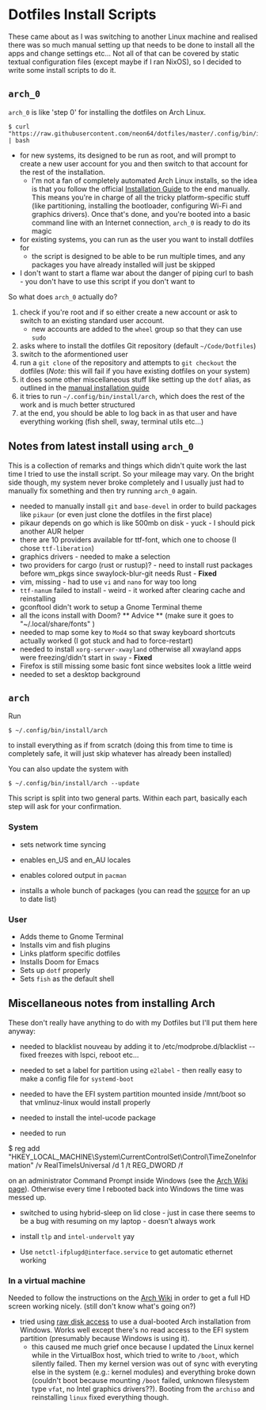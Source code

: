# Dotfiles Install Scripts

These came about as I was switching to another Linux machine and realised there was so much manual setting up that needs to be done to install all the apps and change settings etc... Not all of that can be covered by static textual configuration files (except maybe if I ran NixOS), so I decided to write some install scripts to do it.

## `arch_0`

`arch_0` is like 'step 0' for installing the dotfiles on Arch Linux.

    $ curl "https://raw.githubusercontent.com/neon64/dotfiles/master/.config/bin/install/arch_0" | bash

- for new systems, its designed to be run as root, and will prompt to create a new user account for you and then switch to that account for the rest of the installation.
    - I'm not a fan of completely automated Arch Linux installs, so the idea is that you follow the official [Installation Guide](https://wiki.archlinux.org/index.php/installation_guide) to the end manually. This means you're in charge of all the tricky platform-specific stuff (like partitioning, installing the bootloader, configuring Wi-Fi and graphics drivers). Once that's done, and you're booted into a basic command line with an Internet connection, `arch_0` is ready to do its magic
- for existing systems, you can run as the user you want to install dotfiles for
    - the script is designed to be able to be run multiple times, and any packages you have already installed will just be skipped
- I don't want to start a flame war about the danger of piping curl to bash - you don't have to use this script if you don't want to

So what does `arch_0` actually do?

1. check if you're root and if so either create a new account or ask to switch to an existing standard user account.
    - new accounts are added to the `wheel` group so that they can use `sudo`
2. asks where to install the dotfiles Git repository (default `~/Code/Dotfiles`)
3. switch to the aformentioned user
4. run a `git clone` of the repository and attempts to `git checkout` the dotfiles (*Note:* this will fail if you have existing dotfiles on your system)
5. it does some other miscellaneous stuff like setting up the `dotf` alias, as outlined in the [manual installation guide](https://github.com/neon64/dotfiles/blob/master/.config/README.md#manual-installation)
6. it tries to run `~/.config/bin/install/arch`, which does the rest of the work and is much better structured
7. at the end, you should be able to log back in as that user and have everything working (fish shell, sway, terminal utils etc...)

## Notes from latest install using `arch_0`

This is a collection of remarks and things which didn't quite work the last time I tried to use the install script. So your mileage may vary. On the bright side though, my system never broke completely and I usually just had to manually fix something and then try running `arch_0` again.

- needed to manually install `git` and `base-devel` in order to build packages like `pikaur` (or even just clone the dotfiles in the first place)
- pikaur depends on go which is like 500mb on disk - yuck - I should pick another AUR helper
- there are 10 providers available for ttf-font, which one to choose (I chose `ttf-liberation`)
- graphics drivers - needed to make a selection
- two providers for cargo (rust or rustup)? - need to install rust packages before wm_pkgs since swaylock-blur-git needs Rust - **Fixed**
- vim, missing - had to use `vi` and `nano` for way too long
- `ttf-nanum` failed to install - weird - it worked after clearing cache and reinstalling
- gconftool didn't work to setup a Gnome Terminal theme
- all the icons install with Doom? ** Advice ** (make sure it goes to "~/.local/share/fonts" )
- needed to map some key to `Mod4` so that sway keyboard shortcuts actually worked (I got stuck and had to force-restart)
- needed to install `xorg-server-xwayland` otherwise all xwayland apps were freezing/didn't start in `sway` - **Fixed**
- Firefox is still missing some basic font since websites look a little weird
- needed to set a desktop background

## `arch`

Run

    $ ~/.config/bin/install/arch

to install everything as if from scratch (doing this from time to time is completely safe, it will just skip whatever has already been installed)

You can also update the system with

    $ ~/.config/bin/install/arch --update

This script is split into two general parts. Within each part, basically each
step will ask for your confirmation.

### System

- sets network time syncing
- enables en_US and en_AU locales
- enables colored output in `pacman`

- installs a whole bunch of packages (you can read the
  [source](https://github.com/neon64/dotfiles/blob/master/.config/bin/install/arch)
  for an up to date list)

### User

- Adds theme to Gnome Terminal
- Installs vim and fish plugins
- Links platform specific dotfiles
- Installs Doom for Emacs
- Sets up `dotf` properly
- Sets `fish` as the default shell

## Miscellaneous notes from installing Arch

These don't really have anything to do with my Dotfiles but I'll put them here anyway:

- needed to blacklist nouveau by adding it to /etc/modprobe.d/blacklist -- fixed
  freezes with lspci, reboot etc...
- needed to set a label for partition using `e2label` - then really easy to make
  a config file for `systemd-boot`
- needed to have the EFI system partition mounted inside /mnt/boot so that
  vmlinuz-linux would install properly
- needed to install the intel-ucode package

- needed to run

$ reg add "HKEY_LOCAL_MACHINE\System\CurrentControlSet\Control\TimeZoneInformation" /v RealTimeIsUniversal /d 1 /t REG_DWORD /f

 on an administrator Command Prompt inside Windows (see the [Arch Wiki
 page](https://wiki.archlinux.org/index.php/System_time)). Otherwise every time
 I rebooted back into Windows the time was messed up.

- switched to using hybrid-sleep on lid close - just in case there seems to be a
 bug with resuming on my laptop - doesn't always work
- install `tlp` and `intel-undervolt` yay

- Use `netctl-ifplugd@interface.service` to get automatic ethernet working

 ### In a virtual machine

Needed to follow the instructions on the [Arch Wiki](https://wiki.archlinux.org/index.php/VirtualBox#Set_optimal_framebuffer_resolution) in order to get a full HD screen working nicely. (still don't know what's going on?)

- tried using [raw disk access](https://www.virtualbox.org/manual/ch09.html#rawdisk) to use a dual-booted Arch installation from Windows. Works well except there's no read access to the EFI system partition (presumably because Windows is using it).
    - this caused me much grief once because I updated the Linux kernel while in the VirtualBox host, which tried to write to `/boot`, which silently failed. Then my kernel version was out of sync with everyting else in the system (e.g.: kernel modules) and everything broke down (couldn't boot because mounting `/boot` failed, unknown filesystem type `vfat`, no Intel graphics drivers??). Booting from the `archiso` and reinstalling `linux` fixed everything though.


